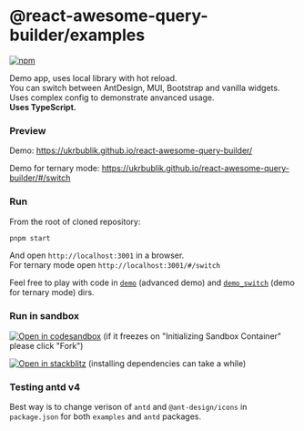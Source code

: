# @react-awesome-query-builder/examples

[![npm](https://img.shields.io/npm/v/@react-awesome-query-builder/examples.svg)](https://www.npmjs.com/package/@react-awesome-query-builder/examples)

Demo app, uses local library with hot reload.  
You can switch between AntDesign, MUI, Bootstrap and vanilla widgets.  
Uses complex config to demonstrate anvanced usage.  
**Uses TypeScript.**

### Preview

Demo: https://ukrbublik.github.io/react-awesome-query-builder/

Demo for ternary mode: https://ukrbublik.github.io/react-awesome-query-builder/#/switch

### Run

From the root of cloned repository:

```sh
pnpm start
```

And open `http://localhost:3001` in a browser.  
For ternary mode open `http://localhost:3001/#/switch`  

Feel free to play with code in [`demo`](demo) (advanced demo) and [`demo_switch`](demo_switch) (demo for ternary mode) dirs.  

### Run in sandbox

[![Open in codesandbox](https://codesandbox.io/static/img/play-codesandbox.svg)](https://codesandbox.io/s/github/ukrbublik/react-awesome-query-builder/tree/master/packages/examples?file=/demo/index.tsx)
(if it freezes on "Initializing Sandbox Container" please click "Fork")

[![Open in stackblitz](https://developer.stackblitz.com/img/open_in_stackblitz.svg)](https://stackblitz.com/github/ukrbublik/react-awesome-query-builder/tree/master?file=packages%examples%2Fdemo%2Findex.tsx)
(installing dependencies can take a while)

### Testing antd v4

Best way is to change verison of `antd` and `@ant-design/icons` in `package.json` for both `examples` and `antd` packages.
